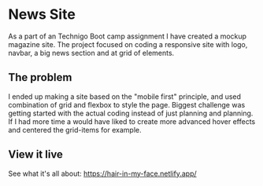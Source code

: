 # News Site

As a part of an Technigo Boot camp assignment I have created a mockup magazine site. The project focused on coding a responsive site with logo, navbar, a big news section and at grid of elements.

## The problem

I ended up making a site based on the "mobile first" principle, and used combination of grid and flexbox to style the page. Biggest challenge was getting started with the actual coding instead of just planning and planning. If I had more time a would have liked to create more advanced hover effects and centered the grid-items for example. 

## View it live
See what it's all about: https://hair-in-my-face.netlify.app/
